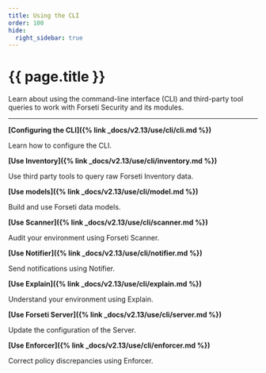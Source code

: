 ```yaml
---
title: Using the CLI
order: 100
hide:
  right_sidebar: true
---
```


# {{ page.title }}

Learn about using the command-line interface (CLI) and
third-party tool queries to work with Forseti Security
and its modules.

---

**[Configuring the CLI]({% link _docs/v2.13/use/cli/cli.md %})**

Learn how to configure the CLI.

**[Use Inventory]({% link _docs/v2.13/use/cli/inventory.md %})**

Use third party tools to query raw Forseti Inventory data.

**[Use models]({% link _docs/v2.13/use/cli/model.md %})**

Build and use Forseti data models.

**[Use Scanner]({% link _docs/v2.13/use/cli/scanner.md %})**

Audit your environment using Forseti Scanner.

**[Use Notifier]({% link _docs/v2.13/use/cli/notifier.md %})**

Send notifications using Notifier.

**[Use Explain]({% link _docs/v2.13/use/cli/explain.md %})**

Understand your environment using Explain.

**[Use Forseti Server]({% link _docs/v2.13/use/cli/server.md %})**

Update the configuration of the Server.

**[Use Enforcer]({% link _docs/v2.13/use/cli/enforcer.md %})**

Correct policy discrepancies using Enforcer.
